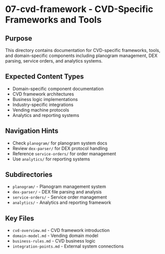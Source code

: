 # 07-cvd-framework - CVD-Specific Frameworks and Tools

## Purpose
This directory contains documentation for CVD-specific frameworks, tools, and domain-specific components including planogram management, DEX parsing, service orders, and analytics systems.

## Expected Content Types
- Domain-specific component documentation
- CVD framework architectures
- Business logic implementations
- Industry-specific integrations
- Vending machine protocols
- Analytics and reporting systems

## Navigation Hints
- Check `planogram/` for planogram system docs
- Review `dex-parser/` for DEX protocol handling
- Reference `service-orders/` for order management
- Use `analytics/` for reporting systems

## Subdirectories
- `planogram/` - Planogram management system
- `dex-parser/` - DEX file parsing and analysis
- `service-orders/` - Service order management
- `analytics/` - Analytics and reporting framework

## Key Files
- `cvd-overview.md` - CVD framework introduction
- `domain-model.md` - Vending domain model
- `business-rules.md` - CVD business logic
- `integration-points.md` - External system connections